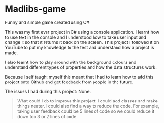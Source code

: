 # Madlibs-game
Funny and simple game created using C#

This was my first ever project in C# using a console application. I learnt how to use text in the console and I understood how to take user input and change it so that it returns it back on the screen. This project I followed it on YouTube to put my knowledge to the test and understand how a project is made.

I also learnt how to play around with the background colours and understand different types of properties and how the data structures work.

Because I self taught myself this meant that I had to learn how to add this project onto Github and get feedback from people in the future.

The issues I had during this project: None.

> What could I do to improve this project: I could add classes and make things neater. I could also find a way to reduce the code. For example, taking user feedback could be 5 lines of code so we could reduce it down too 3 or 2 lines of code.
